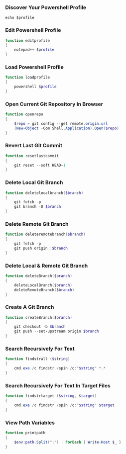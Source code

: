 <h3>Discover Your Powershell Profile</h3>

```
echo $profile
```

<h3>Edit Powershell Profile</h3>

```powershell
function editprofile 
{ 
    notepad++ $profile 
}
```

<h3>Load Powershell Profile</h3>

```powershell
function loadprofile 
{ 
    powershell $profile
}
```

<h3>Open Current Git Repository In Browser</h3>

```powershell
function openrepo 
{
    $repo = git config --get remote.origin.url
    (New-Object -Com Shell.Application).Open($repo)
}
```

<h3>Revert Last Git Commit</h3>

```powershell
function resetlastcommit 
{
    git reset --soft HEAD~1 
}
```

<h3>Delete Local Git Branch</h3>

```powershell
function deletelocalbranch($branch) 
{
    git fetch -p 
    git branch -D $branch
}
```

<h3>Delete Remote Git Branch</h3>

```powershell
function deleteremotebranch($branch) 
{
    git fetch -p 
    git push origin :$branch
}
```

<h3>Delete Local & Remote Git Branch</h3>

```powershell
function deleteBranch($branch) 
{
    deleteLocalBranch($branch)
    deleteRemoteBranch($branch)
}
```

<h3>Create A Git Branch</h3>

```powershell
function createBranch($branch) 
{
    git checkout -b $branch
    git push --set-upstream origin $branch
}
```

<h3>Search Recursively For Text</h3>

```powershell
function findstrall ($string) 
{
    cmd.exe /c findstr /spin /c:"$string" *.*
}
```

<h3>Search Recursively For Text In Target Files</h3>

```powershell
function findstrtarget ($string, $target) 
{
    cmd.exe /c findstr /spin /c:"$string" $target
}
```

<h3>View Path Variables</h3>

```powershell
function printpath
{
    $env:path.Split(";") | ForEach { Write-Host $_ }
}
```



